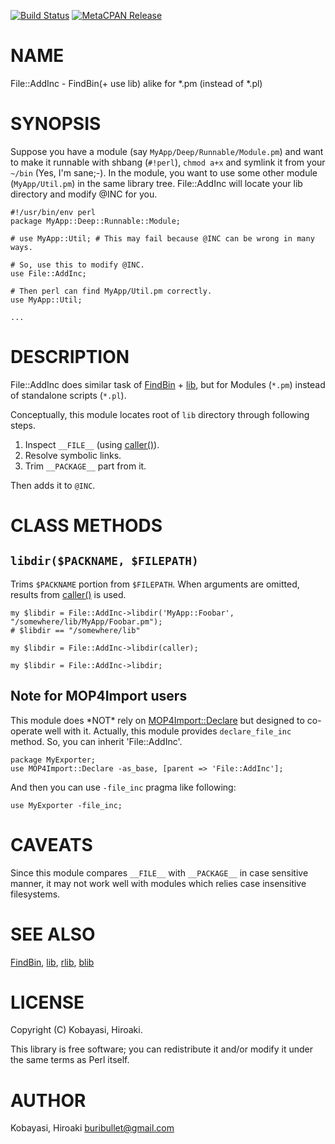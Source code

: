[![Build Status](https://travis-ci.org/hkoba/p5-File-AddInc.svg?branch=master)](https://travis-ci.org/hkoba/p5-File-AddInc) [![MetaCPAN Release](https://badge.fury.io/pl/File-AddInc.svg)](https://metacpan.org/release/File-AddInc)
# NAME

File::AddInc - FindBin(+ use lib) alike for \*.pm (instead of \*.pl)

# SYNOPSIS

Suppose you have a module (say `MyApp/Deep/Runnable/Module.pm`)
and want to make it runnable with shbang (`#!perl`), `chmod a+x`
and symlink it from your `~/bin` (Yes, I'm sane;-).
In the module, you want to use some other module (`MyApp/Util.pm`)
in the same library tree.
File::AddInc will locate your lib directory and modify @INC for you.

    #!/usr/bin/env perl
    package MyApp::Deep::Runnable::Module;

    # use MyApp::Util; # This may fail because @INC can be wrong in many ways.

    # So, use this to modify @INC.
    use File::AddInc;

    # Then perl can find MyApp/Util.pm correctly.
    use MyApp::Util;

    ...

# DESCRIPTION

File::AddInc does similar task of [FindBin](https://metacpan.org/pod/FindBin) + [lib](https://metacpan.org/pod/lib), but for Modules (`*.pm`)
instead of standalone scripts (`*.pl`).

Conceptually, this module locates root of `lib` directory
through following steps.

1. Inspect `__FILE__` (using [caller()](https://metacpan.org/pod/perlfunc#caller)).
2. Resolve symbolic links.
3. Trim `__PACKAGE__` part from it.

Then adds it to `@INC`.

# CLASS METHODS

## `libdir($PACKNAME, $FILEPATH)`


Trims `$PACKNAME` portion from `$FILEPATH`.
When arguments are omitted, results from [caller()](https://metacpan.org/pod/perlfunc#caller) is used.

    my $libdir = File::AddInc->libdir('MyApp::Foobar', "/somewhere/lib/MyApp/Foobar.pm");
    # $libdir == "/somewhere/lib"

    my $libdir = File::AddInc->libdir(caller);

    my $libdir = File::AddInc->libdir;

## Note for MOP4Import users

This module does \*NOT\* rely on [MOP4Import::Declare](https://metacpan.org/pod/MOP4Import::Declare)
but designed to co-operate well with it. Actually,
this module provides `declare_file_inc` method.
So, you can inherit 'File::AddInc'.

    package MyExporter;
    use MOP4Import::Declare -as_base, [parent => 'File::AddInc'];

And then you can use `-file_inc` pragma like following:

    use MyExporter -file_inc;

# CAVEATS

Since this module compares `__FILE__` with `__PACKAGE__` in case
sensitive manner, it may not work well with modules which relies case
insensitive filesystems.

# SEE ALSO

[FindBin](https://metacpan.org/pod/FindBin), [lib](https://metacpan.org/pod/lib), [rlib](https://metacpan.org/pod/rlib), [blib](https://metacpan.org/pod/blib)

# LICENSE

Copyright (C) Kobayasi, Hiroaki.

This library is free software; you can redistribute it and/or modify
it under the same terms as Perl itself.

# AUTHOR

Kobayasi, Hiroaki <buribullet@gmail.com>
